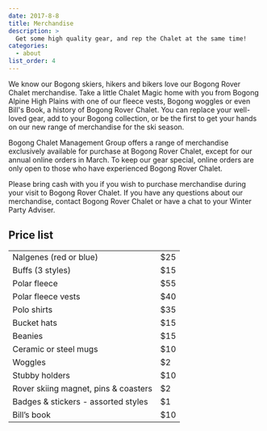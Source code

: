 ```yaml
---
date: 2017-8-8
title: Merchandise
description: >
  Get some high quality gear, and rep the Chalet at the same time!
categories:
  - about
list_order: 4
---
```


We know our Bogong skiers, hikers and bikers love our Bogong Rover Chalet
merchandise. Take a little Chalet Magic home with you from Bogong Alpine High
Plains with one of our fleece vests, Bogong woggles or even Bill's Book, a
history of Bogong Rover Chalet. You can replace your well-loved gear, add to
your Bogong collection, or be the first to get your hands on our new range of
merchandise for the ski season.

Bogong Chalet Management Group offers a range of merchandise exclusively
available for purchase at Bogong Rover Chalet, except for our annual online
orders in March. To keep our gear special, online orders are only open to those
who have experienced Bogong Rover Chalet.

Please bring cash with you if you wish to purchase merchandise during your visit
to Bogong Rover Chalet.  If you have any questions about our merchandise,
contact Bogong Rover Chalet or have a chat to your Winter Party Adviser.

## Price list

<table>
<tr>
<td style="min-width: 160px;">Nalgenes (red or blue)</td>
<td>$25</td>
</tr>
<tr>
<td style="min-width: 160px;">Buffs (3 styles)</td>
<td>$15</td>
</tr>
<tr>
<td style="min-width: 160px;">Polar fleece</td>
<td>$55</td>
</tr>
<tr>
<td style="min-width: 160px;">Polar fleece vests</td>
<td>$40</td>
</tr>
<tr>
<td>Polo shirts</td>
<td>$35</td>
</tr>
<tr>
<td>Bucket hats</td>
<td>$15</td>
</tr>
<tr>
<td>Beanies</td>
<td>$15</td>
</tr>
<tr>
<td>Ceramic or steel mugs</td>
<td>$10</td>
</tr>
<tr>
<td>Woggles</td>
<td>$2</td>
</tr>
<tr>
<td>Stubby holders</td>
<td>$10</td>
</tr>
<tr>
<td>Rover skiing magnet, pins & coasters</td>
<td>$2</td>
</tr>
<tr>
<td>Badges & stickers - assorted styles</td>
<td>$1</td>
</tr>
<tr>
<td>Bill&#8217;s book</td>
<td>$10</td>
</tr>
</table>
